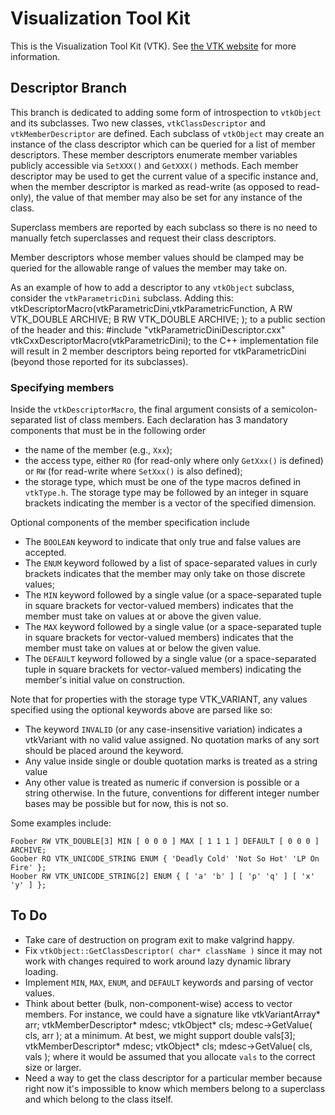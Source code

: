 # Visualization Tool Kit

This is the Visualization Tool Kit (VTK).
See [the VTK website](http://www.vtk.org) for more information.

## Descriptor Branch

This branch is dedicated to adding some form of introspection to `vtkObject`
and its subclasses.
Two new classes, `vtkClassDescriptor`
and `vtkMemberDescriptor` are defined.
Each subclass of `vtkObject` may create an instance of the class descriptor
which can be queried for a list of member descriptors.
These member descriptors enumerate member variables publicly accessible via
`SetXXX()` and `GetXXX()` methods.
Each member descriptor may be used to get the current value of a specific instance
and, when the member descriptor is marked as read-write (as opposed to read-only),
the value of that member may also be set for any instance of the class.

Superclass members are reported by each subclass so there is no need to
manually fetch superclasses and request their class descriptors.

Member descriptors whose member values should be clamped may be queried for
the allowable range of values the member may take on.

As an example of how to add a descriptor to any `vtkObject` subclass,
consider the `vtkParametricDini` subclass.
Adding this:
    vtkDescriptorMacro(vtkParametricDini,vtkParametricFunction,
      A RW VTK_DOUBLE ARCHIVE;
      B RW VTK_DOUBLE ARCHIVE;
    );
to a public section of the header and this:
    #include "vtkParametricDiniDescriptor.cxx"
    vtkCxxDescriptorMacro(vtkParametricDini);
to the C++ implementation file will result in 2 member descriptors
being reported for vtkParametricDini (beyond those reported for its
subclasses).

### Specifying members

Inside the `vtkDescriptorMacro`, the final argument consists of a
semicolon-separated list of class members.
Each declaration has 3 mandatory components that must be in the following order

* the name of the member (e.g., `Xxx`);
* the access type, either `RO` (for read-only where only `GetXxx()` is defined)
  or `RW` (for read-write where `SetXxx()` is also defined);
* the storage type, which must be one of the type macros defined in `vtkType.h`.
  The storage type may be followed by an integer in square brackets
  indicating the member is a vector of the specified dimension.

Optional components of the member specification include

* The `BOOLEAN` keyword to indicate that only true and false values are accepted.
* The `ENUM` keyword followed by a list of space-separated values
  in curly brackets indicates that the member may only take on those discrete values;
* The `MIN` keyword followed by a single value
  (or a space-separated tuple in square brackets for vector-valued members)
  indicates that the member must take on values at or above the given value.
* The `MAX` keyword followed by a single value
  (or a space-separated tuple in square brackets for vector-valued members)
  indicates that the member must take on values at or below the given value.
* The `DEFAULT` keyword followed by a single value
  (or a space-separated tuple in square brackets for vector-valued members)
  indicating the member's initial value on construction.

Note that for properties with the storage type VTK_VARIANT, any values specified
using the optional keywords above are parsed like so:

* The keyword `INVALID` (or any case-insensitive variation) indicates a
  vtkVariant with no valid value assigned. No quotation marks of any sort
  should be placed around the keyword.
* Any value inside single or double quotation marks is treated as a string value
* Any other value is treated as numeric if conversion is possible or a string otherwise.
  In the future, conventions for different integer number bases may be possible but
  for now, this is not so.

Some examples include:

    Foober RW VTK_DOUBLE[3] MIN [ 0 0 0 ] MAX [ 1 1 1 ] DEFAULT [ 0 0 0 ] ARCHIVE;
    Goober RO VTK_UNICODE_STRING ENUM { 'Deadly Cold' 'Not So Hot' 'LP On Fire' };
    Hoober RW VTK_UNICODE_STRING[2] ENUM { [ 'a' 'b' ] [ 'p' 'q' ] [ 'x' 'y' ] };

## To Do

* Take care of destruction on program exit to make valgrind happy.
* Fix `vtkObject::GetClassDescriptor( char* className )` since it may
  not work with changes required to work around lazy dynamic library loading.
* Implement `MIN`, `MAX`, `ENUM`, and `DEFAULT` keywords and parsing of vector
  values.
* Think about better (bulk, non-component-wise) access to vector members.
  For instance, we could have a signature like
        vtkVariantArray* arr;
        vtkMemberDescriptor* mdesc;
        vtkObject* cls;
        mdesc->GetValue( cls, arr );
  at a minimum. At best, we might support
        double vals[3];
        vtkMemberDescriptor* mdesc;
        vtkObject* cls;
        mdesc->GetValue( cls, vals );
  where it would be assumed that you allocate `vals` to the correct size or larger.
* Need a way to get the class descriptor for a particular member because right now
  it's impossible to know which members belong to a superclass and which belong to
  the class itself.


